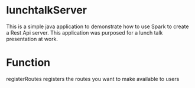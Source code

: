 # lunchtalkServer
This is a simple java application to demonstrate how to use Spark to create a Rest Api server. This application 
was purposed for a lunch talk presentation at work.
# Function
registerRoutes registers the routes you want to make available to users
